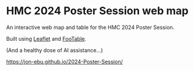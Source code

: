 # HMC 2024 Poster Session web map
An interactive web map and table for the HMC 2024 Poster Session.

Built using [Leaflet](https://leafletjs.com/) and [FooTable](https://fooplugins.github.io/FooTable/).

(And a healthy dose of AI assistance...)

https://jon-ebu.github.io/2024-Poster-Session/

